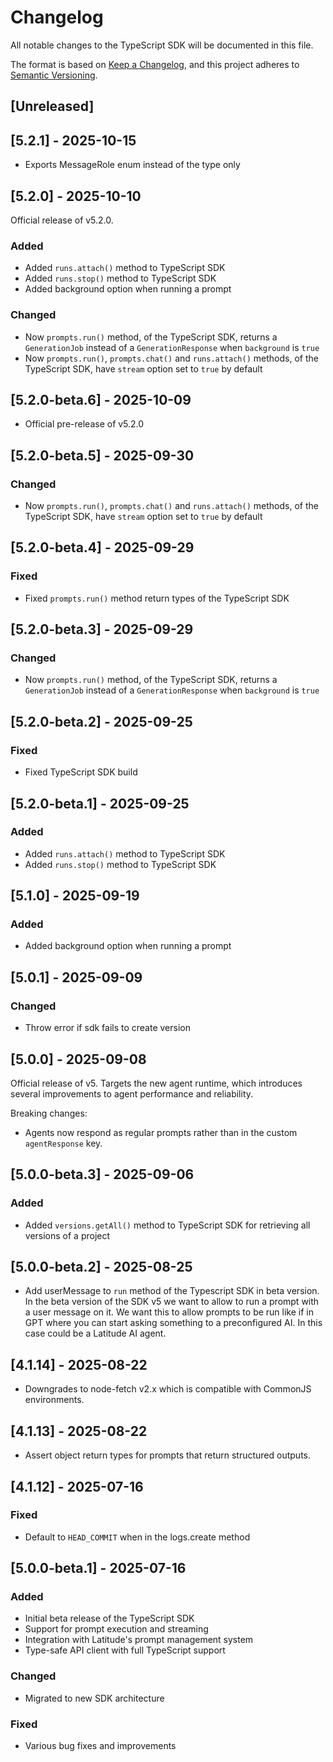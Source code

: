 # Changelog

All notable changes to the TypeScript SDK will be documented in this file.

The format is based on [Keep a Changelog](https://keepachangelog.com/en/1.0.0/),
and this project adheres to [Semantic Versioning](https://semver.org/spec/v2.0.0.html).

## [Unreleased]

## [5.2.1] - 2025-10-15

- Exports MessageRole enum instead of the type only

## [5.2.0] - 2025-10-10

Official release of v5.2.0.

### Added

- Added `runs.attach()` method to TypeScript SDK
- Added `runs.stop()` method to TypeScript SDK
- Added background option when running a prompt

### Changed

- Now `prompts.run()` method, of the TypeScript SDK, returns a `GenerationJob` instead of a `GenerationResponse` when `background` is `true`
- Now `prompts.run()`, `prompts.chat()` and `runs.attach()` methods, of the TypeScript SDK, have `stream` option set to `true` by default

## [5.2.0-beta.6] - 2025-10-09

- Official pre-release of v5.2.0

## [5.2.0-beta.5] - 2025-09-30

### Changed

- Now `prompts.run()`, `prompts.chat()` and `runs.attach()` methods, of the TypeScript SDK, have `stream` option set to `true` by default

## [5.2.0-beta.4] - 2025-09-29

### Fixed

- Fixed `prompts.run()` method return types of the TypeScript SDK

## [5.2.0-beta.3] - 2025-09-29

### Changed

- Now `prompts.run()` method, of the TypeScript SDK, returns a `GenerationJob` instead of a `GenerationResponse` when `background` is `true`

## [5.2.0-beta.2] - 2025-09-25

### Fixed

- Fixed TypeScript SDK build

## [5.2.0-beta.1] - 2025-09-25

### Added

- Added `runs.attach()` method to TypeScript SDK
- Added `runs.stop()` method to TypeScript SDK

## [5.1.0] - 2025-09-19

### Added

- Added background option when running a prompt

## [5.0.1] - 2025-09-09

### Changed

- Throw error if sdk fails to create version

## [5.0.0] - 2025-09-08

Official release of v5. Targets the new agent runtime, which introduces several improvements to agent performance and reliability.

Breaking changes:

- Agents now respond as regular prompts rather than in the custom `agentResponse` key.

## [5.0.0-beta.3] - 2025-09-06

### Added

- Added `versions.getAll()` method to TypeScript SDK for retrieving all versions of a project

## [5.0.0-beta.2] - 2025-08-25

- Add userMessage to `run` method of the Typescript SDK in beta version. In the beta version of the SDK v5 we want to allow to run a prompt with a user message on it. We want this to allow prompts to be run like if in GPT where you can start asking something to a preconfigured AI. In this case could be a Latitude AI agent.

## [4.1.14] - 2025-08-22

- Downgrades to node-fetch v2.x which is compatible with CommonJS environments.

## [4.1.13] - 2025-08-22

- Assert object return types for prompts that return structured outputs.

## [4.1.12] - 2025-07-16

### Fixed

- Default to `HEAD_COMMIT` when in the logs.create method

## [5.0.0-beta.1] - 2025-07-16

### Added

- Initial beta release of the TypeScript SDK
- Support for prompt execution and streaming
- Integration with Latitude's prompt management system
- Type-safe API client with full TypeScript support

### Changed

- Migrated to new SDK architecture

### Fixed

- Various bug fixes and improvements
